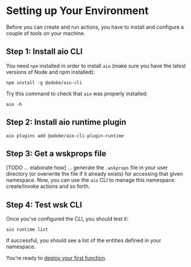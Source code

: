 # Setting up Your Environment

Before you can create and run actions, you have to install and configure a couple of tools on your machine. 

## Step 1: Install aio CLI

You need `npm` installed in order to install `aio` (make sure you have the latest versions of Node and npm installed):

`npm install -g @adobe/aio-cli`

Try this command to check that `aio` was properly installed:

`aio -h`

## Step 2: Install aio runtime plugin

`aio plugins add @adobe/aio-cli-plugin-runtime`

## Step 3: Get a wskprops file

[TODO ... elaborate how]
... generate the `.wskprops` file in your user directory (or overwrite the file if it already exists) for accessing that given namespace. Now, you can use the `aio` CLI to manage this namespace: create/invoke actions and so forth.

## Step 4: Test wsk CLI

Once you&rsquo;ve configured the CLI, you should test it:

`aio runtime list`

If successful, you should see a list of the entities defined in your namespace.

You&rsquo;re ready to [deploy your first function](deploy.md).
